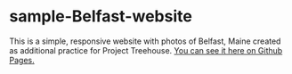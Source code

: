 # sample-Belfast-website
This is a simple, responsive website with photos of Belfast, Maine created as additional practice for Project Treehouse.
[You can see it here on Github Pages.](https://kaitmcguire.github.io/sample-Belfast-website/)
